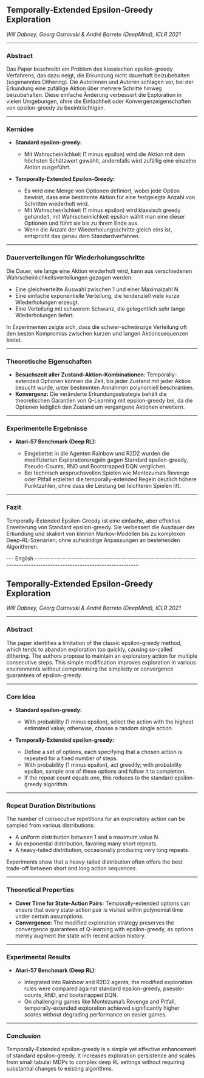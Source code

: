 ## Temporally-Extended Epsilon-Greedy Exploration

*Will Dabney, Georg Ostrovski & André Barreto (DeepMind), ICLR 2021*

---

### Abstract

Das Paper beschreibt ein Problem des klassischen epsilon-greedy Verfahrens, das dazu neigt, die Erkundung nicht dauerhaft beizubehalten (sogenanntes Dithering). Die Autorinnen und Autoren schlagen vor, bei der Erkundung eine zufällige Aktion über mehrere Schritte hinweg beizubehalten. Diese einfache Änderung verbessert die Exploration in vielen Umgebungen, ohne die Einfachheit oder Konvergenzeigenschaften von epsilon-greedy zu beeinträchtigen.

---

### Kernidee

* **Standard epsilon-greedy:**

  * Mit Wahrscheinlichkeit (1 minus epsilon) wird die Aktion mit dem höchsten Schätzwert gewählt, andernfalls wird zufällig eine einzelne Aktion ausgeführt.
* **Temporally-Extended Epsilon-Greedy:**

  * Es wird eine Menge von Optionen definiert, wobei jede Option bewirkt, dass eine bestimmte Aktion für eine festgelegte Anzahl von Schritten wiederholt wird.
  * Mit Wahrscheinlichkeit (1 minus epsilon) wird klassisch greedy gehandelt, mit Wahrscheinlichkeit epsilon wählt man eine dieser Optionen und führt sie bis zu ihrem Ende aus.
  * Wenn die Anzahl der Wiederholungsschritte gleich eins ist, entspricht das genau dem Standardverfahren.

---

### Dauerverteilungen für Wiederholungsschritte

Die Dauer, wie lange eine Aktion wiederholt wird, kann aus verschiedenen Wahrscheinlichkeitsverteilungen gezogen werden:

* Eine gleichverteilte Auswahl zwischen 1 und einer Maximalzahl N.
* Eine einfache exponentielle Verteilung, die tendenziell viele kurze Wiederholungen erzeugt.
* Eine Verteilung mit schwerem Schwanz, die gelegentlich sehr lange Wiederholungen liefert.

In Experimenten zeigte sich, dass die schwer-schwänzige Verteilung oft den besten Kompromiss zwischen kurzen und langen Aktionssequenzen bietet.

---

### Theoretische Eigenschaften

* **Besuchszeit aller Zustand-Aktion-Kombinationen:**
  Temporally-extended Optionen können die Zeit, bis jeder Zustand mit jeder Aktion besucht wurde, unter bestimmten Annahmen polynomiell beschränken.
* **Konvergenz:**
  Die veränderte Erkundungsstrategie behält die theoretischen Garantien von Q-Learning mit epsilon-greedy bei, da die Optionen lediglich den Zustand um vergangene Aktionen erweitern.

---

### Experimentelle Ergebnisse

* **Atari-57 Benchmark (Deep RL):**

  * Eingebettet in die Agenten Rainbow und R2D2 wurden die modifizierten Explorationsregeln gegen Standard epsilon-greedy, Pseudo-Counts, RND und Bootstrapped DQN verglichen.
  * Bei technisch anspruchsvollen Spielen wie Montezuma’s Revenge oder Pitfall erzielten die temporally-extended Regeln deutlich höhere Punktzahlen, ohne dass die Leistung bei leichteren Spielen litt.

---

### Fazit

Temporally-Extended Epsilon-Greedy ist eine einfache, aber effektive Erweiterung von Standard epsilon-greedy. Sie verbessert die Ausdauer der Erkundung und skaliert von kleinen Markov-Modellen bis zu komplexen Deep-RL-Szenarien, ohne aufwändige Anpassungen an bestehenden Algorithmen.

---  English ------------------------------------------------------------------------------------------------------------------------

## Temporally-Extended Epsilon-Greedy Exploration

*Will Dabney, Georg Ostrovski & André Barreto (DeepMind), ICLR 2021*

---

### Abstract

The paper identifies a limitation of the classic epsilon-greedy method, which tends to abandon exploration too quickly, causing so-called dithering. The authors propose to maintain an exploratory action for multiple consecutive steps. This simple modification improves exploration in various environments without compromising the simplicity or convergence guarantees of epsilon-greedy.

---

### Core Idea

* **Standard epsilon-greedy:**

  * With probability (1 minus epsilon), select the action with the highest estimated value; otherwise, choose a random single action.
* **Temporally-Extended epsilon-greedy:**

  * Define a set of options, each specifying that a chosen action is repeated for a fixed number of steps.
  * With probability (1 minus epsilon), act greedily; with probability epsilon, sample one of these options and follow it to completion.
  * If the repeat count equals one, this reduces to the standard epsilon-greedy algorithm.

---

### Repeat Duration Distributions

The number of consecutive repetitions for an exploratory action can be sampled from various distributions:

* A uniform distribution between 1 and a maximum value N.
* An exponential distribution, favoring many short repeats.
* A heavy-tailed distribution, occasionally producing very long repeats.

Experiments show that a heavy-tailed distribution often offers the best trade-off between short and long action sequences.

---

### Theoretical Properties

* **Cover Time for State-Action Pairs:**
  Temporally-extended options can ensure that every state-action pair is visited within polynomial time under certain assumptions.
* **Convergence:**
  The modified exploration strategy preserves the convergence guarantees of Q-learning with epsilon-greedy, as options merely augment the state with recent action history.

---

### Experimental Results

* **Atari-57 Benchmark (Deep RL):**

  * Integrated into Rainbow and R2D2 agents, the modified exploration rules were compared against standard epsilon-greedy, pseudo-counts, RND, and bootstrapped DQN.
  * On challenging games like Montezuma’s Revenge and Pitfall, temporally-extended exploration achieved significantly higher scores without degrading performance on easier games.

---

### Conclusion

Temporally-Extended epsilon-greedy is a simple yet effective enhancement of standard epsilon-greedy. It increases exploration persistence and scales from small tabular MDPs to complex deep RL settings without requiring substantial changes to existing algorithms.
